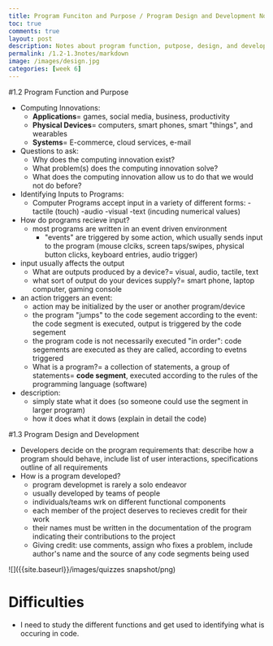 ```yaml
---
title: Program Funciton and Purpose / Program Design and Development Notes
toc: true
comments: true
layout: post
description: Notes about program function, putpose, design, and development (1.2-1.3)
permalink: /1.2-1.3notes/markdown
image: /images/design.jpg
categories: [week 6]
---
```



#1.2 Program Function and Purpose
- Computing Innovations:
    - **Applications**= games, social media, business, productivity
    - **Physical Devices**= computers, smart phones, smart "things", and wearables
    - **Systems**= E-commerce, cloud services, e-mail
-  Questions to ask:
    - Why does the computing innovation exist?
    - What problem(s) does the computing innovation solve?
    - What does the computing innovation allow us to do that we would not do before?
- Identifying Inputs to Programs:
    - Computer Programs accept input in a variety of different forms:
        -tactile (touch)
        -audio
        -visual
        -text (incuding numerical values)
- How do programs recieve input?
    - most programs are written in an event driven environment
       - "events" are triggered by some action, which usually sends input to the program (mouse clciks, screen taps/swipes, physical button clicks, keyboard entries, audio trigger)
- input usually affects the output
    - What are outputs produced by a device?= visual, audio, tactile, text
    - what sort of output do your devices supply?= smart phone, laptop computer, gaming console
- an action triggers an event:
    - action may be initialized by the user or another program/device
    - the program "jumps" to the code segement according to the event: the code segment is executed, output is triggered by the code segement
    - the program code is not necessarily executed "in order": code segements are executed as they are called, according to evetns triggered
    - What is a program?= a collection of statements, a group of statements= **code segment**, executed according to the rules of the programming language (software)
- description:
    - simply state what it does (so someone could use the segment in larger program)
    - how it does what it dows (explain in detail the code)

#1.3 Program Design and Development
- Developers decide on the program requirements that: describe how a program should behave, include list of user interactions, specifications outline of all requirements
- How is a program developed?
    - program developmet is rarely a solo endeavor
    - usually developed by teams of people
    - individuals/teams wrk on different functional components
    - each member of the project deserves to recieves credit for their work
    - their names must be written in the documentation of the program indicating their contributions to the project
    - Giving credit: use comments, assign who fixes a problem, include author's name and the source of any code segments being used

![]({{site.baseurl}}/images/quizzes snapshot/png)

# Difficulties 
- I need to study the different functions and get used to identifying what is occuring in code.